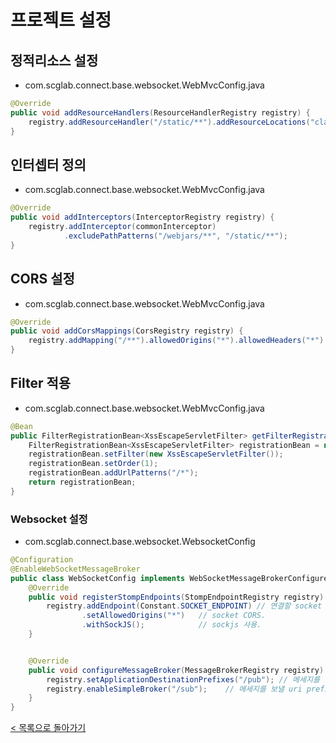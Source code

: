 # 프로젝트 설정

## 정적리소스 설정
- com.scglab.connect.base.websocket.WebMvcConfig.java
```java
@Override
public void addResourceHandlers(ResourceHandlerRegistry registry) {
    registry.addResourceHandler("/static/**").addResourceLocations("classpath:/static/");
}
```

## 인터셉터 정의
- com.scglab.connect.base.websocket.WebMvcConfig.java
```java
@Override
public void addInterceptors(InterceptorRegistry registry) {
    registry.addInterceptor(commonInterceptor)
            .excludePathPatterns("/webjars/**", "/static/**");
}
```

## CORS 설정
- com.scglab.connect.base.websocket.WebMvcConfig.java
```java
@Override
public void addCorsMappings(CorsRegistry registry) {
    registry.addMapping("/**").allowedOrigins("*").allowedHeaders("*").allowedMethods("*");
}
```

## Filter 적용
- com.scglab.connect.base.websocket.WebMvcConfig.java
```java
@Bean
public FilterRegistrationBean<XssEscapeServletFilter> getFilterRegistrationBean(){
    FilterRegistrationBean<XssEscapeServletFilter> registrationBean = new FilterRegistrationBean<>();
    registrationBean.setFilter(new XssEscapeServletFilter());
    registrationBean.setOrder(1);
    registrationBean.addUrlPatterns("/*");
    return registrationBean;
}
```


### Websocket 설정
- com.scglab.connect.base.websocket.WebsocketConfig
```java
@Configuration
@EnableWebSocketMessageBroker
public class WebSocketConfig implements WebSocketMessageBrokerConfigurer {
	@Override
    public void registerStompEndpoints(StompEndpointRegistry registry) {
        registry.addEndpoint(Constant.SOCKET_ENDPOINT) // 연결할 socket space.
        		.setAllowedOrigins("*")	  // socket CORS.
        		.withSockJS();			  // sockjs 사용.
    }


    @Override
    public void configureMessageBroker(MessageBrokerRegistry registry) {
        registry.setApplicationDestinationPrefixes("/pub");	// 메세지를 받을 uri prefix
        registry.enableSimpleBroker("/sub");	// 메세지를 보낼 uri prefix
    }
}
```
[< 목록으로 돌아가기](manual.md)